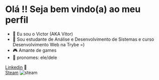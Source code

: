  <h1>Olá !! Seja bem vindo(a) ao meu perfil</h1>
  
- 👋 Eu sou o Victor (AKA Vitor)
- 📖 Sou estudante de Análise e Desenvolvimento de Sistemas e curso Desenvolvimento Web na Trybe =)
- 🎮 Amante de games
- 🧑 pronomes: ele/dele

[Linkedin](https://www.linkedin.com/in/victor-figueiredo-mendes-2251b5206/) 🔷 <br>
[Steam](https://steamcommunity.com/profiles/76561198315911973) ![steam](https://user-images.githubusercontent.com/89158450/185807249-b04b28b0-9e85-41f0-a26b-39c129e669e3.png)

